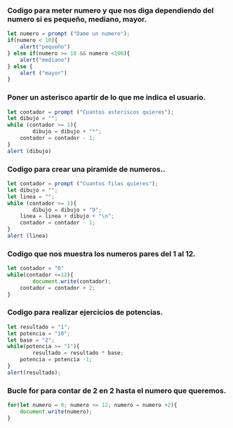 ### Codigo para meter numero y que nos diga dependiendo del numero si es pequeño, mediano, mayor.
```javascript
let numero = prompt ("Dame un numero");
if(numero < 10){
	alert("pequeño")
} else if(numero >= 10 && numero <100){
	alert("mediano")
} else {
	alert ("mayor")
}
```
### Poner un asterisco apartir de lo que me indica el usuario.
```javascript
let contador = prompt ("Cuantos asteriscos quieres");
let dibujo = "";
while (contador >= 1){
		dibujo = dibujo + "*";
    contador = contador - 1;
}
alert (dibujo)
```
### Codigo para crear una piramide de numeros..
```javascript
let contador = prompt ("Cuantos filas quieres");
let dibujo = "";
let linea = "";
while (contador >= 1){
		dibujo = dibujo + "9";
    linea = linea + dibujo + "\n";
    contador = contador - 1;
}
alert (linea)
```
### Codigo que nos muestra los numeros pares del 1 al 12.
``` javascript
let contador = "0"
while(contador <=12){
		document.write(contador);
    contador = contador + 2;
}
```
### Codigo para realizar ejercicios de potencias.
``` javascript
let resultado = "1";
let potencia = "10";
let base = "2";
while(potencia >= "1"){
		resultado = resultado * base;
    potencia = potencia -1;
}
alert(resultado);
```
### Bucle for para contar de 2 en 2 hasta el numero que queremos.
``` javascript
for(let numero = 0; numero <= 12; numero = numero +2){
	document.write(numero);
}
```
